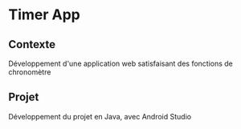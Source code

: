 # Timer App

## Contexte

Développement d'une application web satisfaisant des fonctions de chronomètre

## Projet

Développement du projet en Java, avec Android Studio
